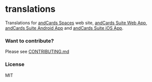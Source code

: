 # translations

Translations for [andCards Spaces](https://andcards.com) web site, [andCards Suite Web App](https://andcards.com/suite), [andCards Suite Android App](https://play.google.com/store/apps/details?id=com.cardscorp.contacts) and [andCards Suite iOS App](https://itunes.apple.com/us/app/andcards-suite/id1291226540?mt=8).

### Want to contribute?

Please see [CONTRIBUTING.md](CONTRIBUTING.md)

### License

MIT
